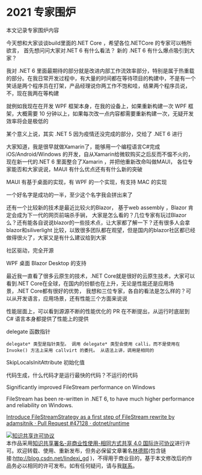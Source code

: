 # 2021 专家围炉

本文记录专家围炉内容

<!--more-->
<!-- CreateTime:2021/5/31 8:47:48 -->


<!-- 不发布 -->

今天想和大家谈谈build里面的.NET Core ，希望各位.NETCore 的专家可以畅所欲言， 首先想问问大家对.NET 6 有什么看法？ 新的 .NET 6 有什么爆点吸引到大家？

我对 .NET 6 里面最期待的部分就是改进内部工作流效率部分，特别是属于热重载的部分。在我日常开发过程中，有大量的时间都在等待项目的构建中，不是有一个笑话是两个程序员在打架，产品经理说你两工作不饱和哇，结果两个程序员说，不，现在我两在等构建

就例如我现在在开发 WPF 框架本身，在我的设备上，如果重新构建一次 WPF 框架，大概需要 10 分钟以上，如果每次改一点内容都需要重新构建一次，无疑开发效率将会是极低的

某个意义上说，其实 .NET 5 因为疫情还没完成的部分，交给了 .NET 6 进行





大家知道，我是很早就做Xamarin了，能够用一个编程语言C#完成iOS/Android/Windows 的开发，自从Xamarin给微软购买之后反而不愠不火的，现在新一代的.NET 6 里面整合了Xamarin ，并把他重新改命叫做MAUI， 各位专家能否和大家说说，MAUI 有什么优点还有有什么新的突破


MAUI 有基于桌面的实现，有 WPF 的一个实现，有支持 MAC 的实现

一个好名字是成功的一半，至少这个名字我会拼出来了





还有一个比较新的技术是最近比较火的Blazor， 基于web assembly ，Blazor 肯定会成为下一代的网页前端杀手锏， 大家是怎么看的？几位专家有玩过Blazor么？还有能各自说说blazor的一些技术点，让大家都了解一下？还有很多人会拿blazor和siliverlight 比较，以致很多团队都在观望，但是国内的blazor社区都已经做得很火了，大家又是有什么建议给到大家

社区驱动，完全开源

WPF 桌面 Blazor Desktop 的支持




最近我一直看了很多云原生的技术，.NET Core就是很好的云原生技术，大家可以看到.NET Core在全球，在国内的份额也在上升，无论是性能还是应用场景，.NET Core都有很好的优势， 我想和三位专家，各自的看法是怎么样的？可以从开发语言，应用场景，还有性能三个方面来说说


性能层面上，可以看到源源不断的性能优化的 PR 在不断提出，从运行时底层到 C# 语言本身都提供了性能上的提供

delegate 函数指针

`delegate* 类型是指针类型。 调用 delegate* 类型会使用 calli，而不是使用在 Invoke() 方法上采用 callvirt 的委托。 从语法上讲，调用是相同的`

SkipLocalsInitAttribute 初始化值




代码生成，什么代码才是运行最快的代码？不运行的代码




Significantly improved FileStream performance on Windows

FileStream has been re-written in .NET 6, to have much higher performance and reliability on Windows.

[Introduce FileStreamStrategy as a first step of FileStream rewrite by adamsitnik · Pull Request #47128 · dotnet/runtime](https://github.com/dotnet/runtime/pull/47128)



<a rel="license" href="http://creativecommons.org/licenses/by-nc-sa/4.0/"><img alt="知识共享许可协议" style="border-width:0" src="https://licensebuttons.net/l/by-nc-sa/4.0/88x31.png" /></a><br />本作品采用<a rel="license" href="http://creativecommons.org/licenses/by-nc-sa/4.0/">知识共享署名-非商业性使用-相同方式共享 4.0 国际许可协议</a>进行许可。欢迎转载、使用、重新发布，但务必保留文章署名[林德熙](http://blog.csdn.net/lindexi_gd)(包含链接:http://blog.csdn.net/lindexi_gd )，不得用于商业目的，基于本文修改后的作品务必以相同的许可发布。如有任何疑问，请与我[联系](mailto:lindexi_gd@163.com)。

